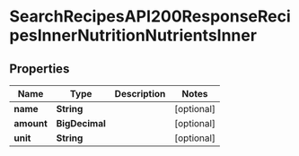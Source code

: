 

# SearchRecipesAPI200ResponseRecipesInnerNutritionNutrientsInner


## Properties

| Name | Type | Description | Notes |
|------------ | ------------- | ------------- | -------------|
|**name** | **String** |  |  [optional] |
|**amount** | **BigDecimal** |  |  [optional] |
|**unit** | **String** |  |  [optional] |



